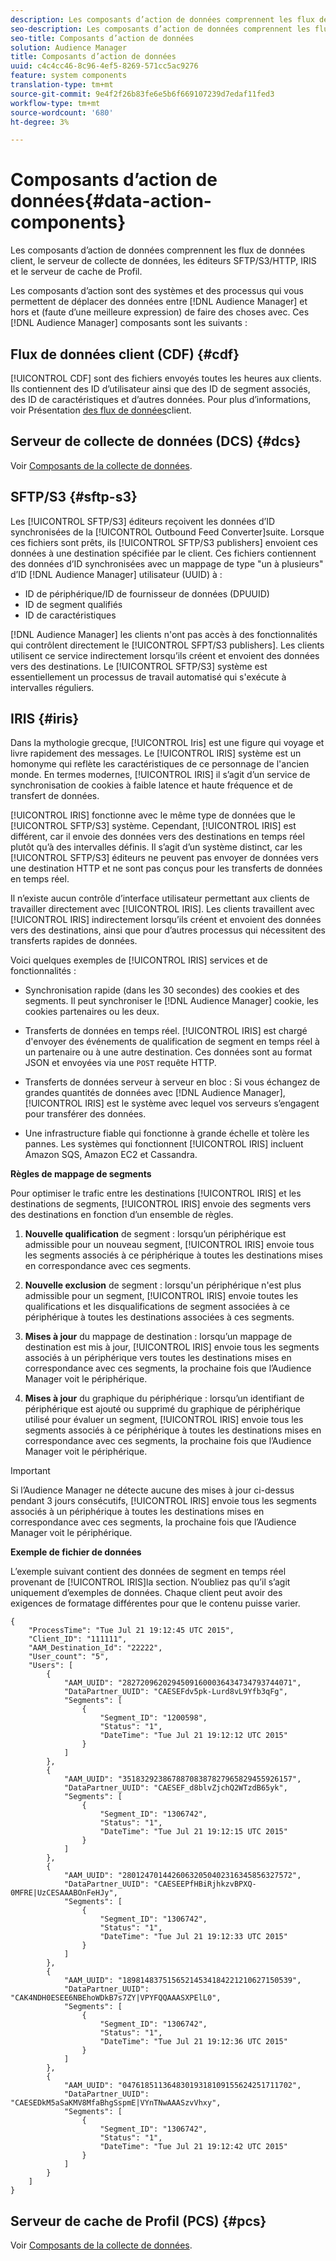 ```yaml
---
description: Les composants d’action de données comprennent les flux de données client, le serveur de collecte de données, les éditeurs SFTP/S3/HTTP, IRIS et le serveur de cache de Profil.
seo-description: Les composants d’action de données comprennent les flux de données client, le serveur de collecte de données, les éditeurs SFTP/S3/HTTP, IRIS et le serveur de cache de Profil.
seo-title: Composants d’action de données
solution: Audience Manager
title: Composants d’action de données
uuid: c4c4cc46-8c96-4ef5-8269-571cc5ac9276
feature: system components
translation-type: tm+mt
source-git-commit: 9e4f2f26b83fe6e5b6f669107239d7edaf11fed3
workflow-type: tm+mt
source-wordcount: '680'
ht-degree: 3%

---
```



# Composants d’action de données{#data-action-components}

Les composants d’action de données comprennent les flux de données client, le serveur de collecte de données, les éditeurs SFTP/S3/HTTP, IRIS et le serveur de cache de Profil.

<!-- 

c_compact.xml

 -->

Les composants d’action sont des systèmes et des processus qui vous permettent de déplacer des données entre [!DNL Audience Manager] et hors et (faute d’une meilleure expression) de faire des choses avec. Ces [!DNL Audience Manager] composants sont les suivants :

## Flux de données client (CDF) {#cdf}

[!UICONTROL CDF] sont des fichiers envoyés toutes les heures aux clients. Ils contiennent des ID d’utilisateur ainsi que des ID de segment associés, des ID de caractéristiques et d’autres données. Pour plus d’informations, voir Présentation [des flux de données](../../features/cdf-files.md)client.

## Serveur de collecte de données (DCS) {#dcs}

Voir [Composants de la collecte de données](../../reference/system-components/components-data-collection.md).

## SFTP/S3 {#sftp-s3}

Les [!UICONTROL SFTP/S3] éditeurs reçoivent les données d’ID synchronisées de la [!UICONTROL Outbound Feed Converter]suite. Lorsque ces fichiers sont prêts, ils [!UICONTROL SFTP/S3 publishers] envoient ces données à une destination spécifiée par le client. Ces fichiers contiennent des données d’ID synchronisées avec un mappage de type &quot;un à plusieurs&quot; d’ID [!DNL Audience Manager] utilisateur (UUID) à :

* ID de périphérique/ID de fournisseur de données (DPUUID)
* ID de segment qualifiés
* ID de caractéristiques

[!DNL Audience Manager] les clients n&#39;ont pas accès à des fonctionnalités qui contrôlent directement le [!UICONTROL SFPT/S3 publishers]. Les clients utilisent ce service indirectement lorsqu’ils créent et envoient des données vers des destinations. Le [!UICONTROL SFTP/S3] système est essentiellement un processus de travail automatisé qui s&#39;exécute à intervalles réguliers.

## IRIS {#iris}

Dans la mythologie grecque, [!UICONTROL Iris] est une figure qui voyage et livre rapidement des messages. Le [!UICONTROL IRIS] système est un homonyme qui reflète les caractéristiques de ce personnage de l&#39;ancien monde. En termes modernes, [!UICONTROL IRIS] il s’agit d’un service de synchronisation de cookies à faible latence et haute fréquence et de transfert de données.

[!UICONTROL IRIS] fonctionne avec le même type de données que le [!UICONTROL SFTP/S3] système. Cependant, [!UICONTROL IRIS] est différent, car il envoie des données vers des destinations en temps réel plutôt qu’à des intervalles définis. Il s’agit d’un système distinct, car les [!UICONTROL SFTP/S3] éditeurs ne peuvent pas envoyer de données vers une destination HTTP et ne sont pas conçus pour les transferts de données en temps réel.

Il n’existe aucun contrôle d’interface utilisateur permettant aux clients de travailler directement avec [!UICONTROL IRIS]. Les clients travaillent avec [!UICONTROL IRIS] indirectement lorsqu’ils créent et envoient des données vers des destinations, ainsi que pour d’autres processus qui nécessitent des transferts rapides de données.

Voici quelques exemples de [!UICONTROL IRIS] services et de fonctionnalités :

* Synchronisation rapide (dans les 30 secondes) des cookies et des segments. Il peut synchroniser le [!DNL Audience Manager] cookie, les cookies partenaires ou les deux.
* Transferts de données en temps réel. [!UICONTROL IRIS] est chargé d&#39;envoyer des événements de qualification de segment en temps réel à un partenaire ou à une autre destination. Ces données sont au format JSON et envoyées via une `POST` requête HTTP.

* Transferts de données serveur à serveur en bloc : Si vous échangez de grandes quantités de données avec [!DNL Audience Manager], [!UICONTROL IRIS] est le système avec lequel vos serveurs s’engagent pour transférer des données.

* Une infrastructure fiable qui fonctionne à grande échelle et tolère les pannes. Les systèmes qui fonctionnent [!UICONTROL IRIS] incluent Amazon SQS, Amazon EC2 et Cassandra.

**Règles de mappage de segments**

Pour optimiser le trafic entre les destinations [!UICONTROL IRIS] et les destinations de segments, [!UICONTROL IRIS] envoie des segments vers des destinations en fonction d’un ensemble de règles.

1. **Nouvelle qualification** de segment : lorsqu’un périphérique est admissible pour un nouveau segment, [!UICONTROL IRIS] envoie tous les segments associés à ce périphérique à toutes les destinations mises en correspondance avec ces segments.

1. **Nouvelle exclusion** de segment : lorsqu&#39;un périphérique n&#39;est plus admissible pour un segment, [!UICONTROL IRIS] envoie toutes les qualifications et les disqualifications de segment associées à ce périphérique à toutes les destinations associées à ces segments.

1. **Mises à jour** du mappage de destination : lorsqu’un mappage de destination est mis à jour, [!UICONTROL IRIS] envoie tous les segments associés à un périphérique vers toutes les destinations mises en correspondance avec ces segments, la prochaine fois que l’Audience Manager voit le périphérique.

1. **Mises à jour** du graphique du périphérique : lorsqu’un identifiant de périphérique est ajouté ou supprimé du graphique de périphérique utilisé pour évaluer un segment, [!UICONTROL IRIS] envoie tous les segments associés à ce périphérique à toutes les destinations mises en correspondance avec ces segments, la prochaine fois que l’Audience Manager voit le périphérique.

>[!IMPORTANT]
>
>Si l’Audience Manager ne détecte aucune des mises à jour ci-dessus pendant 3 jours consécutifs, [!UICONTROL IRIS] envoie tous les segments associés à un périphérique à toutes les destinations mises en correspondance avec ces segments, la prochaine fois que l’Audience Manager voit le périphérique.

**Exemple de fichier de données**

L’exemple suivant contient des données de segment en temps réel provenant de [!UICONTROL IRIS]la section. N’oubliez pas qu’il s’agit uniquement d’exemples de données. Chaque client peut avoir des exigences de formatage différentes pour que le contenu puisse varier.

```
{
    "ProcessTime": "Tue Jul 21 19:12:45 UTC 2015",
    "Client_ID": "111111",
    "AAM_Destination_Id": "22222",
    "User_count": "5",
    "Users": [
        {
            "AAM_UUID": "28272096202945091600036434734793744071",
            "DataPartner_UUID": "CAESEFdv5pk-Lurd8vL9Yfb3qFg",
            "Segments": [
                {
                    "Segment_ID": "1200598",
                    "Status": "1",
                    "DateTime": "Tue Jul 21 19:12:12 UTC 2015"
                }
            ]
        },
        {
            "AAM_UUID": "35183292386788708387827965829455926157",
            "DataPartner_UUID": "CAESEF_d8blvZjchQ2WTzdB65yk",
            "Segments": [
                {
                    "Segment_ID": "1306742",
                    "Status": "1",
                    "DateTime": "Tue Jul 21 19:12:15 UTC 2015"
                }
            ]
        },
        {
            "AAM_UUID": "28012470144260632050402316345856327572",
            "DataPartner_UUID": "CAESEEPfHBiRjhkzvBPXQ-0MFRE|UzCESAAABOnFeHJy",
            "Segments": [
                {
                    "Segment_ID": "1306742",
                    "Status": "1",
                    "DateTime": "Tue Jul 21 19:12:33 UTC 2015"
                }
            ]
        },
        {
            "AAM_UUID": "18981483751565214534184221210627150539",
            "DataPartner_UUID": "CAK4NDH0ESEE6NBEhoWDkB7s7ZY|VPYFQQAAASXPElL0",
            "Segments": [
                {
                    "Segment_ID": "1306742",
                    "Status": "1",
                    "DateTime": "Tue Jul 21 19:12:36 UTC 2015"
                }
            ]
        },
        {
            "AAM_UUID": "04761851136483019318109155624251711702",
            "DataPartner_UUID": "CAESEDkM5aSaKMV8MfaBhgSspmE|VYnTNwAAASzvVhxy",
            "Segments": [
                {
                    "Segment_ID": "1306742",
                    "Status": "1",
                    "DateTime": "Tue Jul 21 19:12:42 UTC 2015"
                }
            ]
        }
    ]
}
```

## Serveur de cache de Profil (PCS) {#pcs}

Voir [Composants de la collecte de données](../../reference/system-components/components-data-collection.md).
